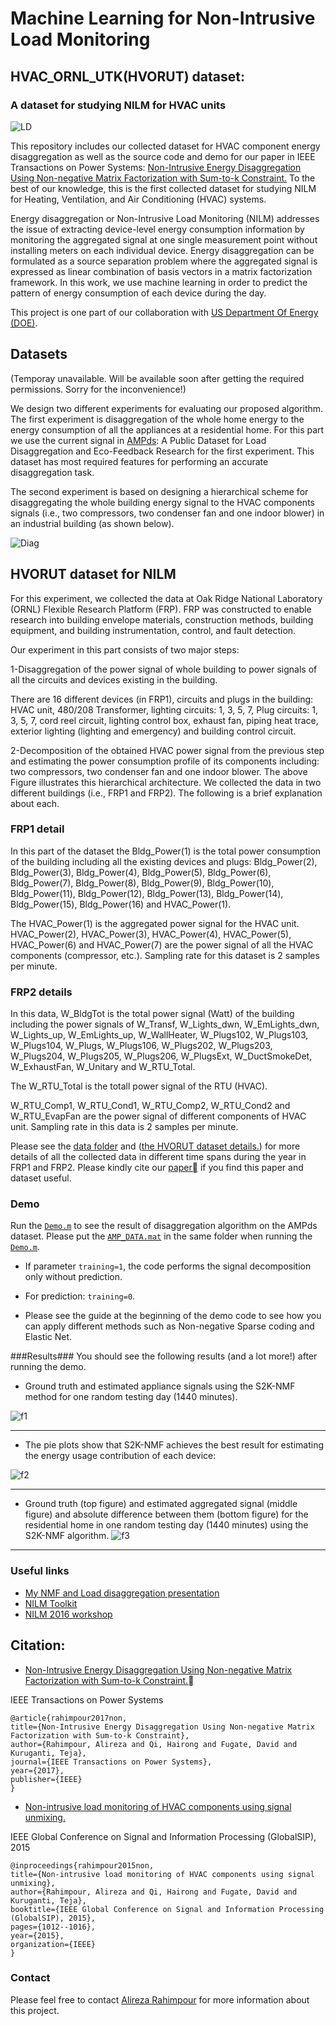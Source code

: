 # Machine Learning for Non-Intrusive Load Monitoring 
## HVAC_ORNL_UTK(HVORUT) dataset: 
### A dataset for studying NILM for HVAC units
![LD](/LD.png)

This repository includes our collected dataset for HVAC component energy disaggregation as well as 
the source code and demo for our paper in IEEE Transactions on Power Systems: [Non-Intrusive Energy Disaggregation Using Non-negative Matrix Factorization with Sum-to-k Constraint.](http://ieeexplore.ieee.org/abstract/document/7835299/)
To the best of our knowledge, this is the first collected dataset for studying NILM for Heating, Ventilation, and Air Conditioning (HVAC) systems. 

Energy disaggregation or Non-Intrusive Load Monitoring (NILM) addresses the issue of extracting device-level energy consumption information by monitoring the aggregated signal at one single measurement point without installing meters on each individual device. Energy disaggregation can be formulated as a source separation problem where the aggregated signal is expressed as linear combination of basis vectors in a matrix factorization framework. In this work, we use machine learning in order to predict the pattern of energy consumption of each device during the day. 

This project is one part of our collaboration with [US Department Of Energy (DOE)](https://www.osti.gov/biblio/1265590-non-intrusive-load-monitoring-hvac-components-using-signal-unmixing).



## Datasets
(Temporay unavailable. Will be available soon after getting the required permissions. Sorry for the inconvenience!) 

We design two different experiments for evaluating our proposed algorithm. The first experiment is disaggregation of the whole home energy to the energy consumption of all the appliances at a residential home. 
For this part we use the current signal in [AMPds](http://ampds.org/): A Public Dataset for Load Disaggregation and Eco-Feedback Research for the first experiment. This dataset has most required features for performing an accurate disaggregation task.

The second experiment is based on designing a hierarchical scheme for disaggregating the whole building energy signal to the HVAC components signals (i.e., two compressors, two condenser fan and one indoor blower) in an industrial building (as shown below).

![Diag](blockdiag1.PNG)

## HVORUT dataset for NILM

For this experiment, we collected the data at Oak Ridge National Laboratory (ORNL) Flexible Research
Platform (FRP). FRP was constructed to enable research into building envelope materials, construction methods, building equipment, and building instrumentation, control, and fault detection.

Our experiment in this part consists of two major steps: 

1-Disaggregation of the power signal of whole building to power signals of all the circuits and devices existing in the building.

There are 16 different devices (in FRP1), circuits and plugs in the building:
HVAC unit, 480/208 Transformer, lighting circuits: 1, 3, 5, 7, Plug circuits: 1, 3, 5, 7, cord reel circuit, lighting control box, exhaust fan, piping heat trace, exterior lighting (lighting and
emergency) and building control circuit. 

2-Decomposition of the obtained HVAC power signal from the previous step and estimating the power consumption profile of its components including:
two compressors, two condenser fan and one indoor blower. The above Figure illustrates this hierarchical architecture. We collected the data in two different buildings (i.e., FRP1 and FRP2). The following is a brief  explanation about each.  

### FRP1 detail

In this part of the dataset the Bldg_Power(1) is the total power consumption of the building including
all the existing devices and plugs: 
Bldg_Power(2),	Bldg_Power(3),	Bldg_Power(4),	Bldg_Power(5),
Bldg_Power(6),	Bldg_Power(7),	Bldg_Power(8),	Bldg_Power(9),	Bldg_Power(10),	Bldg_Power(11),
Bldg_Power(12),	Bldg_Power(13),	Bldg_Power(14),	Bldg_Power(15),	Bldg_Power(16) and HVAC_Power(1).

The HVAC_Power(1) is the aggregated power signal for the HVAC unit.
HVAC_Power(2), HVAC_Power(3), HVAC_Power(4), HVAC_Power(5), HVAC_Power(6) and HVAC_Power(7) are the 
power signal of all the HVAC components (compressor, etc.). Sampling rate for this dataset is 2 samples
per minute. 

### FRP2 details

In this data, W_BldgTot	is the total power signal (Watt) of the building including the power signals of 
W_Transf, W_Lights_dwn, W_EmLights_dwn, W_Lights_up, W_EmLights_up, W_WallHeater, W_Plugs102, W_Plugs103, W_Plugs104, W_Plugs, W_Plugs106, W_Plugs202, W_Plugs203, W_Plugs204,	W_Plugs205,	W_Plugs206,	W_PlugsExt,	W_DuctSmokeDet,	W_ExhaustFan, W_Unitary and W_RTU_Total.

The W_RTU_Total is the totall power signal of the RTU (HVAC). 

W_RTU_Comp1, W_RTU_Cond1, W_RTU_Comp2, W_RTU_Cond2 and W_RTU_EvapFan are the power signal of different 
components of HVAC unit. Sampling rate in this data is 2 samples per minute. 
	


Please see the [data folder](/data/?at=master) and ([the HVORUT dataset details.](/data/ORNL_data_info.zip)) for more details of all the 
collected data in different time spans during the year in FRP1 and FRP2. 
Please kindly cite our [paper](http://ieeexplore.ieee.org/abstract/document/7835299/) if you find this paper and dataset useful. 

### Demo
Run the [`Demo.m`](/Demo.m) to see the result of disaggregation algorithm on the AMPds dataset. 
Please put the [`AMP_DATA.mat`](/AMP_DATA.mat) in the same folder when running the [`Demo.m`](/Demo.m).


* If parameter `training=1`, the code performs the signal decomposition only without prediction. 

* For prediction: `training=0`.

* Please see the guide at the beginning of the demo code to see how you can apply different methods such as Non-negative Sparse coding and Elastic Net. 



###Results###
You should see the following results (and a lot more!) after running the demo. 

* Ground truth and estimated appliance signals using the S2K-NMF method for one random testing day (1440 minutes).

![f1](alldev2.png)

___
* The pie plots show that S2K-NMF achieves the best result for estimating the energy usage contribution of each device:

![f2](pie2.png)


___


* Ground truth (top figure) and estimated aggregated signal (middle figure) and absolute difference between them (bottom figure) for the residential home in one random testing day (1440 minutes) using the S2K-NMF algorithm.
![f3](AGG_2.png)


___



### Useful links

* [My NMF and Load disaggregation presentation](http://web.eecs.utk.edu/~arahimpo/NMF.pdf)
* [NILM Toolkit](http://nilmtk.github.io/)
* [NILM 2016 workshop](http://nilmworkshop.org/2016/)

## Citation:

* [Non-Intrusive Energy Disaggregation Using Non-negative Matrix Factorization with Sum-to-k Constraint.](http://ieeexplore.ieee.org/abstract/document/7835299/)

IEEE Transactions on Power Systems


```bibtext
@article{rahimpour2017non,
title={Non-Intrusive Energy Disaggregation Using Non-negative Matrix Factorization with Sum-to-k Constraint},
author={Rahimpour, Alireza and Qi, Hairong and Fugate, David and Kuruganti, Teja},
journal={IEEE Transactions on Power Systems},
year={2017},
publisher={IEEE}
}
```

* [Non-intrusive load monitoring of HVAC components using signal unmixing.](http://ieeexplore.ieee.org/abstract/document/7418350/)

IEEE Global Conference on Signal and Information Processing (GlobalSIP), 2015
~~~~
@inproceedings{rahimpour2015non,
title={Non-intrusive load monitoring of HVAC components using signal unmixing},
author={Rahimpour, Alireza and Qi, Hairong and Fugate, David and Kuruganti, Teja},
booktitle={IEEE Global Conference on Signal and Information Processing (GlobalSIP), 2015},
pages={1012--1016},
year={2015},
organization={IEEE}
}
~~~~

### Contact

Please feel free to contact [Alireza Rahimpour](mailto:arahimpo@utk.edu) for more information about this project.
